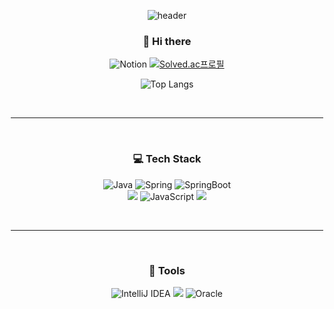 <div align = "center">
  
![header](https://capsule-render.vercel.app/api?type=waving&color=gradient&height=150&section=header&text=HyunjeongJang&fontSize=30)
  

### 👋 Hi there <br>

![Notion](https://img.shields.io/badge/Notion-%23000000.svg?style=flat-squareslogo=notion&logoColor=white)
[![Solved.ac프로필](http://mazassumnida.wtf/api/mini/generate_badge?boj=ahhhaaah)](https://solved.ac/ahhhaaah)
  
![Top Langs](https://github-readme-stats.vercel.app/api/top-langs/?username=HyunjeongJang&layout=compact&theme=dracula)  
<!-- ![Anurag's GitHub stats](https://github-readme-stats.vercel.app/api?username=HyunjeongJang&show_icons=true&theme=radical) -->

  
  <br><hr width="500"><br>
  
  
### 💻 Tech Stack <br>
![Java](https://img.shields.io/badge/java-%23ED8B00.svg?style=flat-squares&logo=java&logoColor=white)
![Spring](https://img.shields.io/badge/spring-%236DB33F.svg?style=flat-squares&logo=spring&logoColor=white)
![SpringBoot](https://img.shields.io/badge/springBoot-%236DB33F.svg?style=flat-squares&logo=springboot&logoColor=white) <br>
<img src="https://img.shields.io/badge/jQuery-0769AD?style=flat&amp;logo=jquery&amp;logoColor=white" style="max-width: 100%;">
![JavaScript](https://img.shields.io/badge/JavaScript-F7DF1E?style=flat&amp;logo=JavaScript&amp;logoColor=white)
  <img src="https://img.shields.io/badge/HTML5-E34F26?style=flate&amp;logo=HTML5&amp;logoColor=white" style="max-width: 100%;">


<br><hr width="500"><br>

### 🔨 Tools <br>
![IntelliJ IDEA](https://img.shields.io/badge/IntelliJIDEA-000000.svg?style=flat-squares&logo=intellij-idea&logoColor=white)
  <img src="https://img.shields.io/badge/Eclipse IDE-2C2255?style=flat&amp;logo=Eclipse IDE&amp;logoColor=white" style="max-width: 100%;">
![Oracle](https://img.shields.io/badge/Oracle-F80000?style=flat-squares&logo=oracle&logoColor=white)

<br>



</div>





<!--



-->

<!--
**HyunjeongJang/HyunjeongJang** is a ✨ _special_ ✨ repository because its `README.md` (this file) appears on your GitHub profile.

Here are some ideas to get you started:

- 🔭 I’m currently working on ...
- 🌱 I’m currently learning ...
- 👯 I’m looking to collaborate on ...
- 🤔 I’m looking for help with ...
- 💬 Ask me about ...
- 📫 How to reach me: ...
- 😄 Pronouns: ...
- ⚡ Fun fact: ...
-->
